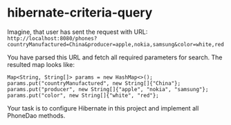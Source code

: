 # hibernate-criteria-query

Imagine, that user has sent the request with URL: 
`http://localhost:8080/phones?countryManufactured=China&producer=apple,nokia,samsung&color=white,red`

You have parsed this URL and fetch all required parameters for search. The resulted map looks like:
```text
Map<String, String[]> params = new HashMap<>();
params.put("countryManufactured", new String[]{"China"};
params.put("producer", new String[]{"apple", "nokia", "samsung"};
params.put("color", new String[]{"white", "red"};
```

Your task is to configure Hibernate in this project and implement all PhoneDao methods.
